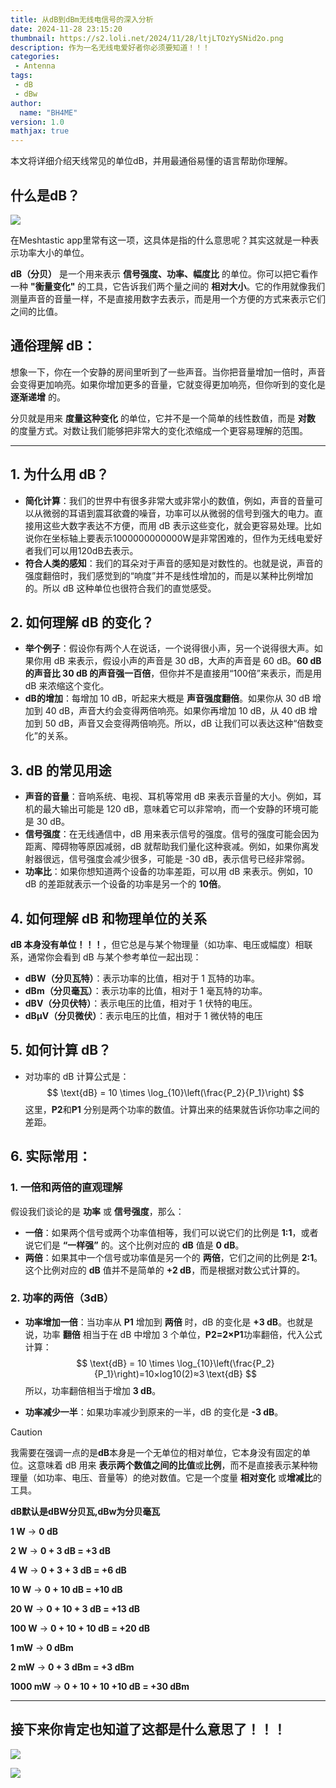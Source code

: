 ```yaml
---
title: 从dB到dBm无线电信号的深入分析
date: 2024-11-28 23:15:20
thumbnail: https://s2.loli.net/2024/11/28/ltjLTOzYySNid2o.png
description: 作为一名无线电爱好者你必须要知道！！！
categories:
 - Antenna
tags:
 - dB
 - dBw
author:
  name: "BH4ME"
version: 1.0
mathjax: true
---
```


本文将详细介绍天线常见的单位dB，并用最通俗易懂的语言帮助你理解。

## 什么是dB？


![](./understand-dB/20dBm.jpg)


在Meshtastic app里常有这一项，这具体是指的什么意思呢？其实这就是一种表示功率大小的单位。

**dB（分贝）** 是一个用来表示 **信号强度、功率、幅度比** 的单位。你可以把它看作一种 **"衡量变化"** 的工具，它告诉我们两个量之间的 **相对大小**。它的作用就像我们测量声音的音量一样，不是直接用数字去表示，而是用一个方便的方式来表示它们之间的比值。

## 通俗理解 dB：

想象一下，你在一个安静的房间里听到了一些声音。当你把音量增加一倍时，声音会变得更加响亮。如果你增加更多的音量，它就变得更加响亮，但你听到的变化是 **逐渐递增** 的。

分贝就是用来 **度量这种变化** 的单位，它并不是一个简单的线性数值，而是 **对数** 的度量方式。对数让我们能够把非常大的变化浓缩成一个更容易理解的范围。

------

## 1. **为什么用 dB？**

- **简化计算**：我们的世界中有很多非常大或非常小的数值，例如，声音的音量可以从微弱的耳语到震耳欲聋的噪音，功率可以从微弱的信号到强大的电力。直接用这些大数字表达不方便，而用 dB 表示这些变化，就会更容易处理。比如说你在坐标轴上要表示1000000000000W是非常困难的，但作为无线电爱好者我们可以用120dB去表示。
- **符合人类的感知**：我们的耳朵对于声音的感知是对数性的。也就是说，声音的强度翻倍时，我们感觉到的“响度”并不是线性增加的，而是以某种比例增加的。所以 dB 这种单位也很符合我们的直觉感受。

## 2. **如何理解 dB 的变化？**

- **举个例子**：假设你有两个人在说话，一个说得很小声，另一个说得很大声。如果你用 dB 来表示，假设小声的声音是 30 dB，大声的声音是 60 dB。**60 dB 的声音比 30 dB 的声音强一百倍**，但你并不是直接用“100倍”来表示，而是用 dB 来浓缩这个变化。
- **dB的增加**：每增加 10 dB，听起来大概是 **声音强度翻倍**。如果你从 30 dB 增加到 40 dB，声音大约会变得两倍响亮。如果你再增加 10 dB，从 40 dB 增加到 50 dB，声音又会变得两倍响亮。所以，dB 让我们可以表达这种“倍数变化”的关系。

## 3. **dB 的常见用途**

- **声音的音量**：音响系统、电视、耳机等常用 dB 来表示音量的大小。例如，耳机的最大输出可能是 120 dB，意味着它可以非常响，而一个安静的环境可能是 30 dB。
- **信号强度**：在无线通信中，dB 用来表示信号的强度。信号的强度可能会因为距离、障碍物等原因减弱，dB 就帮助我们量化这种衰减。例如，如果你离发射器很远，信号强度会减少很多，可能是 -30 dB，表示信号已经非常弱。
- **功率比**：如果你想知道两个设备的功率差距，可以用 dB 来表示。例如，10 dB 的差距就表示一个设备的功率是另一个的 **10倍**。

## 4. **如何理解 dB 和物理单位的关系**

 **dB 本身没有单位！！！**，但它总是与某个物理量（如功率、电压或幅度）相联系，通常你会看到 dB 与某个参考单位一起出现：

- **dBW（分贝瓦特）**：表示功率的比值，相对于 1 瓦特的功率。
- **dBm（分贝毫瓦）**：表示功率的比值，相对于 1 毫瓦特的功率。
- **dBV（分贝伏特）**：表示电压的比值，相对于 1 伏特的电压。
- **dBμV（分贝微伏）**：表示电压的比值，相对于 1 微伏特的电压

## 5. **如何计算 dB？**

- 对功率的 dB 计算公式是：
  $$
  \text{dB} = 10 \times \log_{10}\left(\frac{P_2}{P_1}\right)
  $$
  这里，**P2**和**P1** 分别是两个功率的数值。计算出来的结果就告诉你功率之间的差距。

## 6. **实际常用**：

### 1. **一倍和两倍的直观理解**

假设我们谈论的是 **功率** 或 **信号强度**，那么：

- **一倍**：如果两个信号或两个功率值相等，我们可以说它们的比例是 **1:1**，或者说它们是 **“一样强”** 的。这个比例对应的 **dB** 值是 **0 dB**。
- **两倍**：如果其中一个信号或功率值是另一个的 **两倍**，它们之间的比例是 **2:1**。这个比例对应的 **dB** 值并不是简单的 **+2 dB**，而是根据对数公式计算的。

### 2. **功率的两倍（3dB）**

- **功率增加一倍**：当功率从 **P1** 增加到 **两倍** 时，dB 的变化是 **+3 dB**。也就是说，功率 **翻倍** 相当于在 dB 中增加 3 个单位，**P2=2×P1**功率翻倍，代入公式计算：
  $$
  \text{dB} = 10 \times \log_{10}\left(\frac{P_2}{P_1}\right)=10×log⁡10(2)≈3 \text{dB}
  $$
  所以，功率翻倍相当于增加 **3 dB**。

- **功率减少一半**：如果功率减少到原来的一半，dB 的变化是 **-3 dB**。

> [!CAUTION]
>
> 我需要在强调一点的是**dB**本身是一个无单位的相对单位，它本身没有固定的单位。这意味着 dB 用来 **表示两个数值之间的比值**或**比例**，而不是直接表示某种物理量（如功率、电压、音量等）的绝对数值。它是一个度量 **相对变化** 或**增减比**的工具。

**dB默认是dBW分贝瓦,dBw为分贝毫瓦**

**1 W** → **0 dB**

**2 W** → **0 + 3 dB = +3 dB**

**4 W** → **0 + 3 + 3 dB = +6 dB**

**10 W** → **0 + 10 dB = +10 dB**

**20 W** → **0 + 10 + 3 dB = +13 dB**

**100 W** → **0 + 10 + 10 dB = +20 dB**



**1 mW** → **0 dBm**

**2 mW** → **0 + 3 dBm = +3 dBm**

**1000 mW** → **0 + 10 + 10 +10 dB = +30 dBm**

------

## 接下来你肯定也知道了这都是什么意思了！！！


![](./understand-dB/ebyte.jpg)



![](./understand-dB/16dBm.jpg)